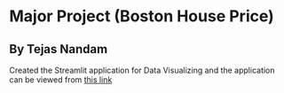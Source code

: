 # Major Project (Boston House Price)
## By Tejas Nandam 


Created the Streamlit application for Data Visualizing and the application can be viewed from <a href="https://boston-house-price-1306.herokuapp.com/">this link</a>
